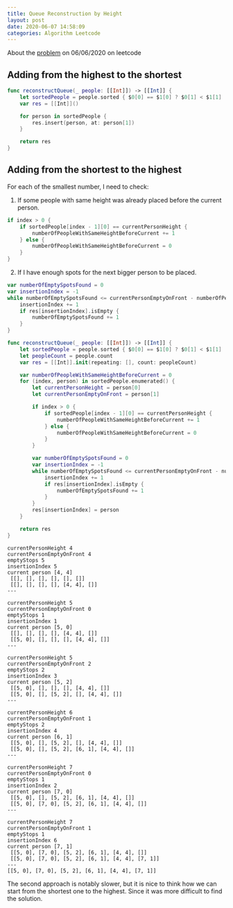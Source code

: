 ```yaml
---
title: Queue Reconstruction by Height
layout: post
date: 2020-06-07 14:58:09
categories: Algorithm Leetcode
---
```


About the [problem](https://leetcode.com/explore/challenge/card/june-leetcoding-challenge/539/week-1-june-1st-june-7th/3352/) on 06/06/2020 on leetcode

## Adding from the highest to the shortest

```swift
func reconstructQueue(_ people: [[Int]]) -> [[Int]] {
    let sortedPeople = people.sorted { $0[0] == $1[0] ? $0[1] < $1[1] : $0[0] > $1[0] }
    var res = [[Int]]()

    for person in sortedPeople {
        res.insert(person, at: person[1])
    }

    return res
}
```

## Adding from the shortest to the highest

For each of the smallest number, I need to check:

1. If some people with same height was already placed before the current person.

```swift
if index > 0 {
    if sortedPeople[index - 1][0] == currentPersonHeight {
        numberOfPeopleWithSameHeightBeforeCurrent += 1
    } else {
        numberOfPeopleWithSameHeightBeforeCurrent = 0
    }
}
```

2. If I have enough spots for the next bigger person to be placed.

```swift
var numberOfEmptySpotsFound = 0
var insertionIndex = -1
while numberOfEmptySpotsFound <= currentPersonEmptyOnFront - numberOfPeopleWithSameHeightBeforeCurrent {
    insertionIndex += 1
    if res[insertionIndex].isEmpty {
        numberOfEmptySpotsFound += 1
    }
}
```

```swift
func reconstructQueue(_ people: [[Int]]) -> [[Int]] {
    let sortedPeople = people.sorted { $0[0] == $1[0] ? $0[1] < $1[1] : $0[0] < $1[0] }
    let peopleCount = people.count
    var res = [[Int]].init(repeating: [], count: peopleCount)

    var numberOfPeopleWithSameHeightBeforeCurrent = 0
    for (index, person) in sortedPeople.enumerated() {
        let currentPersonHeight = person[0]
        let currentPersonEmptyOnFront = person[1]

        if index > 0 {
            if sortedPeople[index - 1][0] == currentPersonHeight {
                numberOfPeopleWithSameHeightBeforeCurrent += 1
            } else {
                numberOfPeopleWithSameHeightBeforeCurrent = 0
            }
        }

        var numberOfEmptySpotsFound = 0
        var insertionIndex = -1
        while numberOfEmptySpotsFound <= currentPersonEmptyOnFront - numberOfPeopleWithSameHeightBeforeCurrent {
            insertionIndex += 1
            if res[insertionIndex].isEmpty {
                numberOfEmptySpotsFound += 1
            }
        }
        res[insertionIndex] = person
    }

    return res
}
```

```
currentPersonHeight 4
currentPersonEmptyOnFront 4
emptyStops 5
insertionIndex 5
current person [4, 4]
 [[], [], [], [], [], []]
 [[], [], [], [], [4, 4], []]
---

currentPersonHeight 5
currentPersonEmptyOnFront 0
emptyStops 1
insertionIndex 1
current person [5, 0]
 [[], [], [], [], [4, 4], []]
 [[5, 0], [], [], [], [4, 4], []]
---

currentPersonHeight 5
currentPersonEmptyOnFront 2
emptyStops 2
insertionIndex 3
current person [5, 2]
 [[5, 0], [], [], [], [4, 4], []]
 [[5, 0], [], [5, 2], [], [4, 4], []]
---

currentPersonHeight 6
currentPersonEmptyOnFront 1
emptyStops 2
insertionIndex 4
current person [6, 1]
 [[5, 0], [], [5, 2], [], [4, 4], []]
 [[5, 0], [], [5, 2], [6, 1], [4, 4], []]
---

currentPersonHeight 7
currentPersonEmptyOnFront 0
emptyStops 1
insertionIndex 2
current person [7, 0]
 [[5, 0], [], [5, 2], [6, 1], [4, 4], []]
 [[5, 0], [7, 0], [5, 2], [6, 1], [4, 4], []]
---

currentPersonHeight 7
currentPersonEmptyOnFront 1
emptyStops 1
insertionIndex 6
current person [7, 1]
 [[5, 0], [7, 0], [5, 2], [6, 1], [4, 4], []]
 [[5, 0], [7, 0], [5, 2], [6, 1], [4, 4], [7, 1]]
---
[[5, 0], [7, 0], [5, 2], [6, 1], [4, 4], [7, 1]]

```

The second approach is notably slower, but it is nice to think how we can start from the shortest one to the highest.
Since it was more difficult to find the solution.
